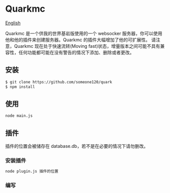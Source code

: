 # Quarkmc

[English](README_en.md)

Quarkmc 是一个供我的世界基岩版使用的一个 websocker 服务器，你可以使用他和他的插件来创建服务器。Quarkmc 的插件大幅增加了他的可扩展性。
请注意，Quarkmc 现在处于快速流转(Moving fast)状态，增量版本之间可能不具有兼容性，任何功能都可能在没有警告的情况下添加、删除或者更改。

## 安装

```bash
$ git clone https://github.com/someone120/quark
$ npm install
```

## 使用

```bash
node main.js
```

## 插件

插件的位置会被储存在 database.db，若不是在必要的情况下请勿删改。

### 安装插件

```bash
node plugin.js 插件的位置
```

### 编写
